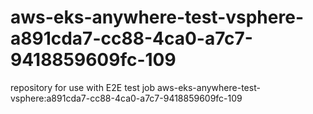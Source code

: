 # aws-eks-anywhere-test-vsphere-a891cda7-cc88-4ca0-a7c7-9418859609fc-109
repository for use with E2E test job aws-eks-anywhere-test-vsphere:a891cda7-cc88-4ca0-a7c7-9418859609fc-109
